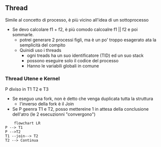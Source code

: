 ## Thread
Simile al concetto di processo, è più vicino all'idea di un sottoprocesso
- Se devo calcolare f1 + f2, è più comodo calcoalre f1 || f2 e poi sommarle.
	- potrei generare 2 processi figli, ma è un po' troppo esagerato ata la semplicità del compito
	- Quinidi uso i threads
		- ogni treads ha un suo identificatore (TID) ed un suo stack  
		- possono eseguire solo il codice del processo
		- Hanno le variabili globali in comune

### Thread Utene e Kernel
P diviso in T1 T2 e T3
- Se eseguo una fork, non è detto che venga duplicata tutta la struttura
	- l'inverso della fork è il Join
- Se P geenra T1 e T2, posso mettereìne  1 in attesa della conclusione dell'atro (le 2 esecuzionni "convergono")  

```mermaid 
	flowchart LR
P --> T1
P -->T2
T1 --join--> T2
T2 --> Continua
```